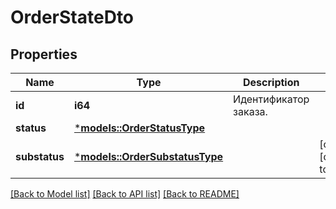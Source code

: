# OrderStateDto

## Properties
Name | Type | Description | Notes
------------ | ------------- | ------------- | -------------
**id** | **i64** | Идентификатор заказа. | 
**status** | [***models::OrderStatusType**](OrderStatusType.md) |  | 
**substatus** | [***models::OrderSubstatusType**](OrderSubstatusType.md) |  | [optional] [default to None]

[[Back to Model list]](../README.md#documentation-for-models) [[Back to API list]](../README.md#documentation-for-api-endpoints) [[Back to README]](../README.md)


